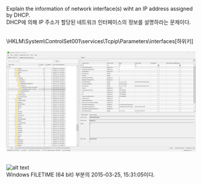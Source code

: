 Explain the information of network interface(s) wiht an IP address assigned by DHCP.<br>
DHCP에 의해 IP 주소가 할당된 네트워크 인터페이스의 정보를 설명하라는 문제이다.<br><br>

\HKLM\System\ControlSet001\services\Tcpip\Parameters\interfaces\[하위키]<br><br>
![alt text](1.png)<br><br>

![alt text](2.png)<br>
Windows FILETIME (64 bit) 부분의 2015-03-25, 15:31:05이다.
